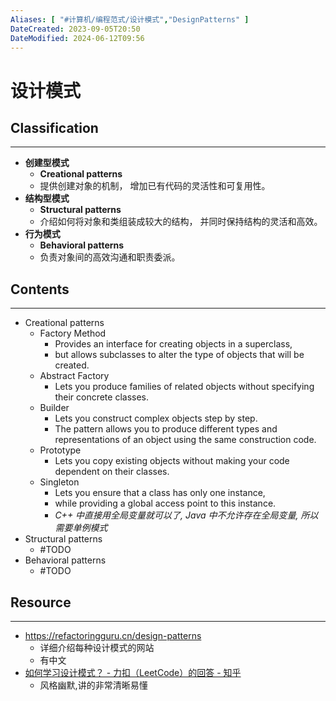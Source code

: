 ```yaml
---
Aliases: [ "#计算机/编程范式/设计模式","DesignPatterns" ]
DateCreated: 2023-09-05T20:50
DateModified: 2024-06-12T09:56
---
```

# 设计模式

## Classification
---
- **创建型模式**
	- **Creational patterns**
	- 提供创建对象的机制， 增加已有代码的灵活性和可复用性。
- **结构型模式**
	- **Structural patterns**
	- 介绍如何将对象和类组装成较大的结构， 并同时保持结构的灵活和高效。
- **行为模式**
	- **Behavioral patterns**
	- 负责对象间的高效沟通和职责委派。

## Contents
---
- Creational patterns
	- Factory Method
		- Provides an interface for creating objects in a superclass,
		- but allows subclasses to alter the type of objects that will be created.
	- Abstract Factory
		- Lets you produce families of related objects without specifying their concrete classes.
	- Builder
		- Lets you construct complex objects step by step.
		- The pattern allows you to produce different types and representations of an object using the same construction code.
	- Prototype
		- Lets you copy existing objects without making your code dependent on their classes.
	- Singleton
		- Lets you ensure that a class has only one instance,
		- while providing a global access point to this instance.
		- *C++ 中直接用全局变量就可以了, Java 中不允许存在全局变量, 所以需要单例模式*
- Structural patterns
	- #TODO
- Behavioral patterns
	- #TODO
## Resource
---
- https://refactoringguru.cn/design-patterns
	- 详细介绍每种设计模式的网站
	- 有中文
- [如何学习设计模式？ - 力扣（LeetCode）的回答 - 知乎](https://www.zhihu.com/question/308850392/answer/1324509357)
	- 风格幽默,讲的非常清晰易懂
